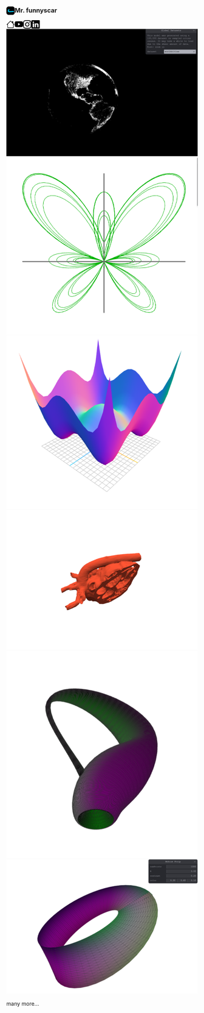 ### <img align="left" src="./icons/logo.png" width="22px"/> Mr. funnyscar 
[<img align="left" alt="Website" width="22px" src="./icons/website.svg" />](http://funnyscar.com/)
[<img align="left" alt="Youtube" width="22px" src="./icons/youtube.svg" />](http://youtube.com/@funnyscar)
[<img align="left" alt="Website" width="22px" src="./icons/instagram.svg" />](http://instagram.com/funnyscar)
[<img align="left" alt="Linkedin" width="22px" src="./icons/linkedin.svg" />](http://linkedin.com/in/curtisjhu)

#
#

![](images/population.png)
![](images/2d.png)
![](images/3d.png)
![](images/heart.png)
![](images/kleinbottle.png)
![](images/mobius-strip.png)

many more...